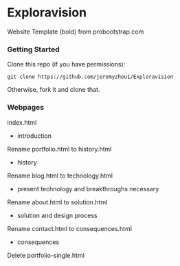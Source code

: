 # Exploravision

Website Template (bold) from probootstrap.com

### Getting Started

Clone this repo (if you have permissions):
```
git clone https://github.com/jeremyzhou1/Exploravision
```
Otherwise, fork it and clone that.

### Webpages

index.html
- introduction

Rename portfolio.html to history.html
- history

Rename blog.html to technology.html
- present technology and breakthroughs necessary

Rename about.html to solution.html
- solution and design process

Rename contact.html to consequences.html
- consequences

Delete portfolio-single.html
